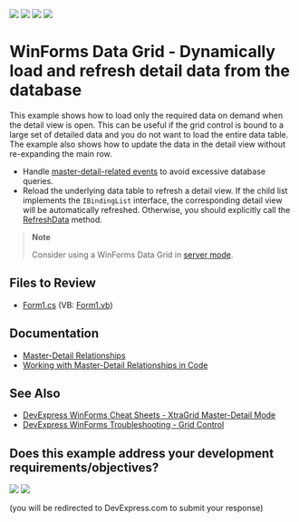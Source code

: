 <!-- default badges list -->
![](https://img.shields.io/endpoint?url=https://codecentral.devexpress.com/api/v1/VersionRange/128628270/13.1.4%2B)
[![](https://img.shields.io/badge/Open_in_DevExpress_Support_Center-FF7200?style=flat-square&logo=DevExpress&logoColor=white)](https://supportcenter.devexpress.com/ticket/details/E1173)
[![](https://img.shields.io/badge/📖_How_to_use_DevExpress_Examples-e9f6fc?style=flat-square)](https://docs.devexpress.com/GeneralInformation/403183)
[![](https://img.shields.io/badge/💬_Leave_Feedback-feecdd?style=flat-square)](#does-this-example-address-your-development-requirementsobjectives)
<!-- default badges end -->

# WinForms Data Grid - Dynamically load and refresh detail data from the database

This example shows how to load only the required data on demand when the detail view is open. This can be useful if the grid control is bound to a large set of detailed data and you do not want to load the entire data table. The example also shows how to update the data in the detail view without re-expanding the main row.


* Handle [master-detail-related events](https://docs.devexpress.com/WindowsForms/732/controls-and-libraries/data-grid/master-detail/working-with-master-detail-relationships-in-code) to avoid excessive database queries.
* Reload the underlying data table to refresh a detail view. If the child list implements the `IBindingList` interface, the corresponding detail view will be automatically refreshed. Otherwise, you should explicitly call the [RefreshData](https://docs.devexpress.com/WindowsForms/DevExpress.XtraGrid.Views.Base.BaseView.RefreshData) method.

> **Note**
> 
> Consider using a WinForms Data Grid in [server mode](https://docs.devexpress.com/WindowsForms/8398/controls-and-libraries/data-grid/data-binding/large-data-sources-server-and-instant-feedback-modes).


## Files to Review
* [Form1.cs](./CS/WindowsApplication297/Form1.cs) (VB: [Form1.vb](./VB/WindowsApplication297/Form1.vb))


## Documentation

* [Master-Detail Relationships](https://docs.devexpress.com/WindowsForms/3473/controls-and-libraries/data-grid/master-detail-relationships)
* [Working with Master-Detail Relationships in Code](https://docs.devexpress.com/WindowsForms/732/controls-and-libraries/data-grid/master-detail/working-with-master-detail-relationships-in-code)


## See Also

* [DevExpress WinForms Cheat Sheets - XtraGrid Master-Detail Mode](https://go.devexpress.com/CheatSheets_WinForms_Examples_T919464.aspx)
* [DevExpress WinForms Troubleshooting - Grid Control](https://go.devexpress.com/CheatSheets_WinForms_Examples_T934742.aspx)
<!-- feedback -->
## Does this example address your development requirements/objectives?

[<img src="https://www.devexpress.com/support/examples/i/yes-button.svg"/>](https://www.devexpress.com/support/examples/survey.xml?utm_source=github&utm_campaign=winforms-grid-load-refresh-detail-data-from-database&~~~was_helpful=yes) [<img src="https://www.devexpress.com/support/examples/i/no-button.svg"/>](https://www.devexpress.com/support/examples/survey.xml?utm_source=github&utm_campaign=winforms-grid-load-refresh-detail-data-from-database&~~~was_helpful=no)

(you will be redirected to DevExpress.com to submit your response)
<!-- feedback end -->
